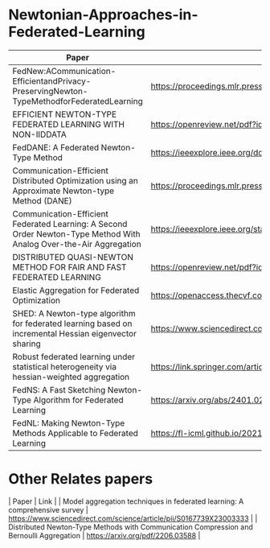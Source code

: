 # Newtonian-Approaches-in-Federated-Learning

| Paper | Link |
|---|---|
| FedNew:ACommunication-EfficientandPrivacy-PreservingNewton-TypeMethodforFederatedLearning | https://proceedings.mlr.press/v162/elgabli22a/elgabli22a.pdf |
| EFFICIENT NEWTON-TYPE FEDERATED LEARNING WITH NON-IIDDATA | https://openreview.net/pdf?id=uaGNerHa1J |
| FedDANE: A Federated Newton-Type Method | https://ieeexplore.ieee.org/document/9049023 |
| Communication-Efficient Distributed Optimization using an Approximate Newton-type Method (DANE) | https://proceedings.mlr.press/v32/shamir14.html |
| Communication-Efficient Federated Learning: A Second Order Newton-Type Method With Analog Over-the-Air Aggregation | https://ieeexplore.ieee.org/stamp/stamp.jsp?arnumber=9770933 |
| DISTRIBUTED QUASI-NEWTON METHOD FOR FAIR AND FAST FEDERATED LEARNING | https://openreview.net/pdf?id=n6PE0xbgdA |
| Elastic Aggregation for Federated Optimization | https://openaccess.thecvf.com/content/CVPR2023/papers/Chen_Elastic_Aggregation_for_Federated_Optimization_CVPR_2023_paper.pdf |
| SHED: A Newton-type algorithm for federated learning based on incremental Hessian eigenvector sharing | https://www.sciencedirect.com/science/article/pii/S0005109823006271 |
| Robust federated learning under statistical heterogeneity via hessian-weighted aggregation | https://link.springer.com/article/10.1007/s10994-022-06292-8 |
| FedNS: A Fast Sketching Newton-Type Algorithm for Federated Learning | https://arxiv.org/abs/2401.02734 |
| FedNL: Making Newton-Type Methods Applicable to Federated Learning | https://fl-icml.github.io/2021/papers/FL-ICML21_paper_28.pdf |

# Other Relates papers

| Paper | Link |
| Model aggregation techniques in federated learning: A comprehensive survey | https://www.sciencedirect.com/science/article/pii/S0167739X23003333 |
| Distributed Newton-Type Methods with Communication Compression and Bernoulli Aggregation | https://arxiv.org/pdf/2206.03588 |
 
